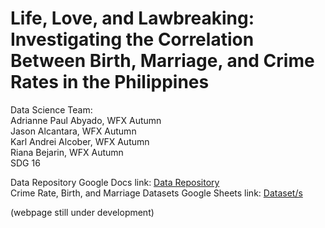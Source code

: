 # Life, Love, and Lawbreaking: Investigating the Correlation Between Birth, Marriage, and Crime Rates in the Philippines
Data Science Team:  
Adrianne Paul Abyado, WFX Autumn  
Jason Alcantara, WFX Autumn  
Karl Andrei Alcober, WFX Autumn  
Riana Bejarin, WFX Autumn  
SDG 16

Data Repository Google Docs link: [Data Repository](https://docs.google.com/document/d/10pb-aYqunM8BJE41rsJRfcHcvvrlRBWEvHHvBNdF60c/edit?usp=sharing)  
Crime Rate, Birth, and Marriage Datasets Google Sheets link: [Dataset/s](https://docs.google.com/spreadsheets/d/1n75vu-pxSNtaExi_43i31aW3uC2apfbIyaFokpP-FWY/edit?usp=sharing)   

(webpage still under development)
